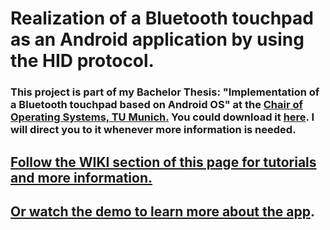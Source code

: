 # Realization of a Bluetooth touchpad as an Android application by using the HID protocol. #

### This project is part of my Bachelor Thesis: "Implementation of a Bluetooth touchpad based on Android OS" at the [Chair of Operating Systems, TU Munich.](http://www13.in.tum.de/startseite/) You could download it [here](http://android-bluetooth-touchpad.googlecode.com/svn/trunk/%20android-bluetooth-touchpad/BTTouchpad/thesis/). I will direct you to it whenever more information is needed. ###

## [Follow the WIKI section of this page for tutorials and more information.](http://code.google.com/p/android-bluetooth-touchpad/w/list) ##

## [Or watch the demo to learn more about the app](http://code.google.com/p/android-bluetooth-touchpad/wiki/Video). ##
